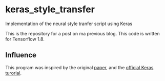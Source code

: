 # keras_style_transfer
Implementation of the neural style tranfer script using Keras

This is the repository for a post on ma previous blog.
This code is written for Tensorflow 1.8.

## Influence
This program was inspired by the original [paper](https://arxiv.org/abs/1705.04058), and the [official Keras turorial](https://github.com/keras-team/keras/tree/master/examples).
